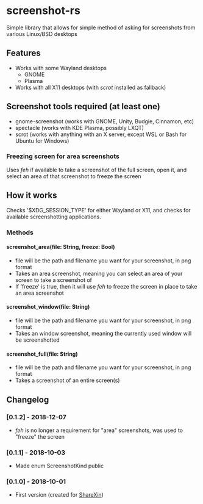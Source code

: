# screenshot-rs

Simple library that allows for simple method of asking for screenshots from various Linux/BSD desktops

## Features
- Works with some Wayland desktops
  - GNOME
  - Plasma
- Works with all X11 desktops (with *scrot* installed as fallback)

## Screenshot tools required (at least one)
- gnome-screenshot (works with GNOME, Unity, Budgie, Cinnamon, etc)
- spectacle (works with KDE Plasma, possibly LXQT)
- scrot (works with anything with an X server, except WSL or Bash for Ubuntu for Windows)

### Freezing screen for area screenshots
Uses *feh* if available to take a screenshot of the full screen, open it, and select an area of that screenshot to freeze the screen

## How it works
Checks '$XDG_SESSION_TYPE' for either Wayland or X11, and checks for available screenshotting applications.

### Methods
#### screenshot_area(file: String, freeze: Bool)
- file will be the path and filename you want for your screenshot, in png format
- Takes an area screenshot, meaning you can select an area of your screen to take a screenshot of
- If 'freeze' is true, then it will use *feh* to freeze the screen in place to take an area screenshot
#### screenshot_window(file: String)
- file will be the path and filename you want for your screenshot, in png format
- Takes an window screenshot, meaning the currently used window will be screenshotted
#### screenshot_full(file: String)
- file will be the path and filename you want for your screenshot, in png format
- Takes a screenshot of an entire screen(s)

## Changelog
### [0.1.2] - 2018-12-07
- *feh* is no longer a requirement for "area" screenshots, was used to "freeze" the screen

### [0.1.1] - 2018-10-03
- Made enum ScreenshotKind public

### [0.1.0] - 2018-10-01
- First version (created for [ShareXin](https://github.com/ShareXin/ShareXin))
